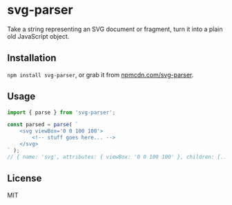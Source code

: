 # svg-parser

Take a string representing an SVG document or fragment, turn it into a plain old JavaScript object.


## Installation

`npm install svg-parser`, or grab it from [npmcdn.com/svg-parser](https://npmcdn.com/svg-parser).


## Usage

```js
import { parse } from 'svg-parser';

const parsed = parse( `
	<svg viewBox='0 0 100 100'>
		<!-- stuff goes here... -->
	</svg>
` );
// { name: 'svg', attributes: { viewBox: '0 0 100 100' }, children: [...] }
```


## License

MIT
